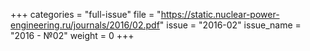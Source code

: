 +++
categories = "full-issue"
file = "https://static.nuclear-power-engineering.ru/journals/2016/02.pdf"
issue = "2016-02"
issue_name = "2016 - №02"
weight = 0
+++
